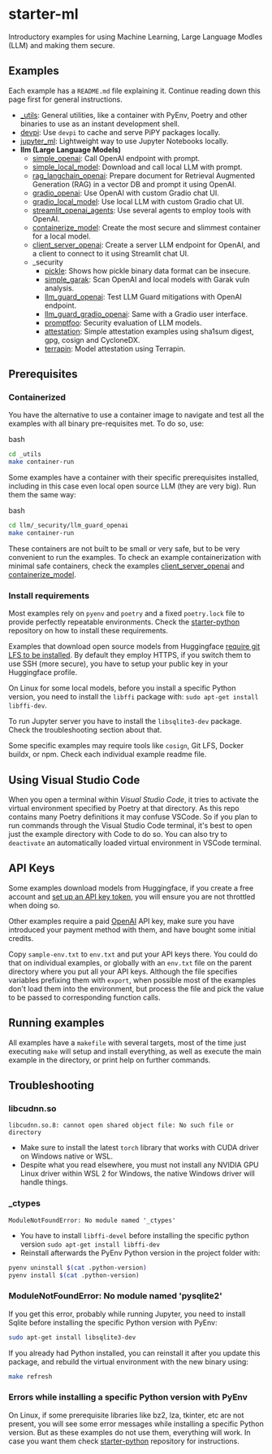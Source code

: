 
# starter-ml

Introductory examples for using Machine Learning, Large Language Modles (LLM) and making them secure.

## Examples

Each example has a `README.md` file explaining it. Continue reading down this page first for general instructions.

* [_utils](_utils): General utilities, like a container with PyEnv, Poetry and other binaries to use as an instant development shell.
* [devpi](llm/devpi): Use `devpi` to cache and serve PiPY packages locally.
* [jupyter_ml](llm/jupyter_ml): Lightweight way to use Jupyter Notebooks locally.
* **llm (Large Language Models)**
  * [simple_openai](llm/simple_openai): Call OpenAI endpoint with prompt.
  * [simple_local_model](llm/simple_local_model): Download and call local LLM with prompt.
  * [rag_langchain_openai](llm/rag_langchain_openai): Prepare document for Retrieval Augmented Generation (RAG) in a vector DB and prompt it using OpenAI.
  * [gradio_openai](llm/gradio_openai): Use OpenAI with custom Gradio chat UI.
  * [gradio_local_model](llm/gradio_local_model): Use local LLM with custom Gradio chat UI.
  * [streamlit_openai_agents](llm/streamlit_openai_agents): Use several agents to employ tools with OpenAI.
  * [containerize_model](llm/containerize_model): Create the most secure and slimmest container for a local model.
  * [client_server_openai](llm/client_server_openai): Create a server LLM endpoint for OpenAI, and a client to connect to it using Streamlit chat UI.
  * _security
    * [pickle](llm/_security/pickle): Shows how pickle binary data format can be insecure.
    * [simple_garak](llm/_security/simple_garak): Scan OpenAI and local models with Garak vuln analysis.
    * [llm_guard_openai](llm/_security/llm_guard_openai): Test LLM Guard mitigations with OpenAI endpoint.
    * [llm_guard_gradio_openai](llm/_security/llm_guard_openai): Same with a Gradio user interface.
    * [promptfoo](llm/_security/promptfoo): Security evaluation of LLM models.
    * [attestation](llm/_security/attestation): Simple attestation examples using sha1sum digest, gpg, cosign and CycloneDX.
    * [terrapin](llm/_security/terrapin): Model attestation using Terrapin.


## Prerequisites

### Containerized

You have the alternative to use a container image to navigate and test all the examples with all binary pre-requisites met. To do so, use:

bash
```bash
cd _utils
make container-run
```

Some examples have a container with their specific prerequisites installed, including in this case even local open source LLM (they are very big). Run them the same way:

bash
```bash
cd llm/_security/llm_guard_openai
make container-run
```

These containers are not built to be small or very safe, but to be very convenient to run the examples. To check an example containerization with minimal safe containers, check the examples [client_server_openai](llm/client_server_openai) and [containerize_model](llm/containerize_model).

### Install requirements

Most examples rely on `pyenv` and `poetry` and a fixed `poetry.lock` file to provide perfectly repeatable environments. Check the [starter-python](https://github.com/vicenteherrera/starter-python) repository on how to install these requirements.

Examples that download open source models from Huggingface [require git LFS to be installed](https://docs.github.com/en/repositories/working-with-files/managing-large-files/installing-git-large-file-storage). By default they employ HTTPS, if you switch them to use SSH (more secure), you have to setup your public key in your Huggingface profile.

On Linux for some local models, before you install a specific Python version, you need to install the `libffi` package with: `sudo apt-get install libffi-dev`.

To run Jupyter server you have to install the `libsqlite3-dev` package. Check the troubleshooting section about that.

Some specific examples may require tools like `cosign`, Git LFS, Docker buildx, or npm. Check each individual example readme file.

## Using Visual Studio Code

When you open a terminal within _Visual Studio Code_, it tries to activate the virtual environment specified by Poetry at that directory. As this repo contains many Poetry definitions it may confuse VSCode. So if you plan to run commands through the Visual Studio Code terminal, it's best to open just the example directory with Code to do so. You can also try to `deactivate` an automatically loaded virtual environment in VSCode terminal.

## API Keys

Some examples download models from Huggingface, if you create a free account and [set up an API key token](https://huggingface.co/docs/hub/en/security-tokens), you will ensure you are not throttled when doing so.

Other examples require a paid [OpenAI](https://platform.openai.com/account/api-keys) API key, make sure you have introduced your payment method with them, and have bought some initial credits.

Copy `sample-env.txt` to `env.txt` and put your API keys there. You could do that on individual examples, or globally with an `env.txt` file on the parent directory where you put all your API keys. Although the file specifies variables prefixing them with `export`, when possible most of the examples don't load them into the environment, but process the file and pick the value to be passed to corresponding function calls.

## Running examples

All examples have a `makefile` with several targets, most of the time just executing `make` will setup and install everything, as well as execute the main example in the directory, or print help on further commands.

## Troubleshooting

### libcudnn.so

```
libcudnn.so.8: cannot open shared object file: No such file or directory
```
* Make sure to install the latest `torch` library that works with CUDA driver on Windows native or WSL.
* Despite what you read elsewhere, you must not install any NVIDIA GPU Linux driver within WSL 2 for Windows, the native Windows driver will handle things.

### _ctypes

```
ModuleNotFoundError: No module named '_ctypes'
```
* You have to install `libffi-devel` before installing the specific python version
  `sudo apt-get install libffi-dev`  
* Reinstall afterwards the PyEnv Python version in the project folder with:

```bash
pyenv uninstall $(cat .python-version)
pyenv install $(cat .python-version)
```

### ModuleNotFoundError: No module named 'pysqlite2'

If you get this error, probably while running Jupyter, you need to install Sqlite before installing the specific Python version with PyEnv:

```bash
sudo apt-get install libsqlite3-dev
```

If you already had Python installed, you can reinstall it after you update this package, and rebuild the virtual environment with the new binary using:

```bash
make refresh
```

### Errors while installing a specific Python version with PyEnv

On Linux, if some prerequisite libraries like bz2, lza, tkinter, etc are not present, you will see some error messages while installing a specific Python version. But as these examples do not use them, everything will work. In case you want them check [starter-python](https://github.com/vicenteherrera/starter-python) repository for instructions.
